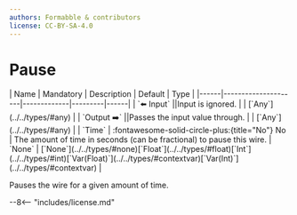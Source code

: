 ```yaml
---
authors: Formabble & contributors
license: CC-BY-SA-4.0
---
```



# Pause

<div class="sh-parameters" markdown="1">
| Name | Mandatory | Description | Default | Type |
|------|---------------------|-------------|---------|------|
| `⬅️ Input` ||Input is ignored. | | [`Any`](../../types/#any) |
| `Output ➡️` ||Passes the input value through. | | [`Any`](../../types/#any) |
| `Time` | :fontawesome-solid-circle-plus:{title="No"} No  | The amount of time in seconds (can be fractional) to pause this wire. | `None` | [`None`](../../types/#none)[`Float`](../../types/#float)[`Int`](../../types/#int)[`Var(Float)`](../../types/#contextvar)[`Var(Int)`](../../types/#contextvar) |

</div>

Pauses the wire for a given amount of time.

--8<-- "includes/license.md"

